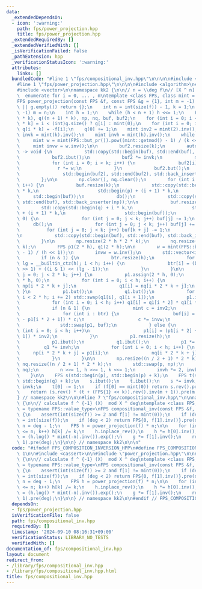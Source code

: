 ```yaml
---
data:
  _extendedDependsOn:
  - icon: ':warning:'
    path: fps/power_projection.hpp
    title: fps/power_projection.hpp
  _extendedRequiredBy: []
  _extendedVerifiedWith: []
  _isVerificationFailed: false
  _pathExtension: hpp
  _verificationStatusIcon: ':warning:'
  attributes:
    links: []
  bundledCode: "#line 1 \"fps/compositional_inv.hpp\"\n\n\n\n#include <cassert>\n\n\
    #line 1 \"fps/power_projection.hpp\"\n\n\n\n#include <algorithm>\n#include <functional>\n\
    #include <vector>\n\nnamespace kk2 {\n\n// n = \\deg f\n// [X ^ n] f(X) ^ i g(X)\
    \  enumerate for i = 0, ... , m\ntemplate <class FPS, class mint = typename FPS::value_type>\n\
    FPS power_projection(const FPS &f, const FPS &g = {1}, int m = -1) {\n    if (f.empty()\
    \ || g.empty()) return {};\n    int n = int(size(f)) - 1, k = 1;\n    if (m ==\
    \ -1) m = n;\n    int h = 1;\n    while (h < n + 1) h <<= 1;\n    FPS p((n + 1)\
    \ * k), q((n + 1) * k), np, nq, buf, buf2;\n    for (int i = 0; i <= n; i++) p[i\
    \ * k] = i < (int)g.size() ? g[i] : mint(0);\n    for (int i = 0; i <= n; i++)\
    \ q[i * k] = -f[i];\n    q[0] += 1;\n    mint inv2 = mint(2).inv();\n    mint\
    \ invk = mint(k).inv();\n    mint invh = mint(h).inv();\n    while (n) {\n   \
    \     mint w = mint(FPS::but_pr()).pow((mint::getmod() - 1) / (k << 1));\n   \
    \     mint invw = w.inv();\n\n        buf2.resize(k);\n        auto db = [&]()\
    \ -> void {\n            std::copy(std::begin(buf), std::end(buf), std::begin(buf2));\n\
    \            buf2.ibut();\n            buf2 *= invk;\n            mint r = 1;\n\
    \            for (int i = 0; i < k; i++) {\n                buf2[i] *= r;\n  \
    \              r *= w;\n            }\n            buf2.but();\n            std::copy(\n\
    \                std::begin(buf2), std::end(buf2), std::back_inserter(buf));\n\
    \        };\n\n        np.clear(), nq.clear();\n        for (int i = 0; i <= n;\
    \ i++) {\n            buf.resize(k);\n            std::copy(std::begin(p) + i\
    \ * k,\n                      std::begin(p) + (i + 1) * k,\n                 \
    \     std::begin(buf));\n            db();\n            std::copy(std::begin(buf),\
    \ std::end(buf), std::back_inserter(np));\n\n            buf.resize(k);\n    \
    \        std::copy(std::begin(q) + i * k,\n                      std::begin(q)\
    \ + (i + 1) * k,\n                      std::begin(buf));\n            if (i ==\
    \ 0) {\n                for (int j = 0; j < k; j++) buf[j] -= 1;\n           \
    \     db();\n                for (int j = 0; j < k; j++) buf[j] += 1;\n      \
    \          for (int j = 0; j < k; j++) buf[k + j] -= 1;\n            } else db();\n\
    \n            std::copy(std::begin(buf), std::end(buf), std::back_inserter(nq));\n\
    \        }\n\n        np.resize(2 * h * 2 * k);\n        nq.resize(2 * h * 2 *\
    \ k);\n        FPS p1(2 * h), q1(2 * h);\n\n        w = mint(FPS::but_pr()).pow((mint::getmod()\
    \ - 1) / (h << 1));\n        invw = w.inv();\n        std::vector<int> btr;\n\
    \        if (n & 1) {\n            btr.resize(h);\n            for (int i = 0,\
    \ lg = __builtin_ctz(h); i < h; i++) {\n                btr[i] = (btr[i >> 1]\
    \ >> 1) + ((i & 1) << (lg - 1));\n            }\n        }\n\n        for (int\
    \ j = 0; j < 2 * k; j++) {\n            p1.assign(2 * h, 0);\n            q1.assign(2\
    \ * h, 0);\n            for (int i = 0; i < h; i++) {\n                p1[i] =\
    \ np[i * 2 * k + j];\n                q1[i] = nq[i * 2 * k + j];\n           \
    \ }\n            p1.but();\n            q1.but();\n            for (int i = 0;\
    \ i < 2 * h; i += 2) std::swap(q1[i], q1[i + 1]);\n            p1.inplace_dot(q1);\n\
    \            for (int i = 0; i < h; i++) q1[i] = q1[i * 2] * q1[i * 2 + 1];\n\
    \            if (n & 1) {\n                mint c = inv2;\n                buf.resize(h);\n\
    \                for (int i : btr) {\n                    buf[i] = (p1[i * 2]\
    \ - p1[i * 2 + 1]) * c;\n                    c *= invw;\n                }\n \
    \               std::swap(p1, buf);\n            } else {\n                for\
    \ (int i = 0; i < h; i++)\n                    p1[i] = (p1[i * 2] + p1[i * 2 +\
    \ 1]) * inv2;\n            }\n            p1.resize(h);\n            q1.resize(h);\n\
    \            p1.ibut();\n            q1.ibut();\n            p1 *= invh;\n   \
    \         q1 *= invh;\n            for (int i = 0; i < h; i++) {\n           \
    \     np[i * 2 * k + j] = p1[i];\n                nq[i * 2 * k + j] = q1[i];\n\
    \            }\n        }\n\n        np.resize((n / 2 + 1) * 2 * k);\n       \
    \ nq.resize((n / 2 + 1) * 2 * k);\n        std::swap(p, np);\n        std::swap(q,\
    \ nq);\n        n >>= 1, h >>= 1, k <<= 1;\n        invh *= 2, invk *= inv2;\n\
    \    }\n\n    FPS s(std::begin(p), std::begin(p) + k);\n    FPS t(std::begin(q),\
    \ std::begin(q) + k);\n    s.ibut();\n    t.ibut();\n    s *= invk;\n    t *=\
    \ invk;\n    t[0] -= 1;\n    if (f[0] == mint(0)) return s.rev().pre(m + 1);\n\
    \    return (s.rev() * (t + (FPS{1} << k)).rev().inv(m + 1)).pre(m + 1);\n}\n\n\
    } // namespace kk2\n\n\n#line 7 \"fps/compositional_inv.hpp\"\n\nnamespace kk2\
    \ {\n\n// calculate f ^ {-1} (X)  mod X ^ deg\ntemplate <class FPS, class mint\
    \ = typename FPS::value_type>\nFPS compositional_inv(const FPS &f, int deg = -1)\
    \ {\n    assert(int(size(f)) >= 2 and f[1] != mint(0));\n    if (deg == -1) deg\
    \ = int(size(f));\n    if (deg < 2) return FPS{0, f[1].inv()}.pre(deg);\n    int\
    \ n = deg - 1;\n    FPS h = power_projection(f) * n;\n\n    for (int k = 1; k\
    \ <= n; k++) h[k] /= k;\n    h.inplace_rev();\n    h *= h[0].inv();\n    FPS g\
    \ = (h.log() * mint(-n).inv()).exp();\n    g *= f[1].inv();\n    return (g <<\
    \ 1).pre(deg);\n}\n\n} // namespace kk2\n\n\n"
  code: "#ifndef FPS_COMPOSITION_INVERSION_HPP\n#define FPS_COMPOSITION_INVERSION_HPP\
    \ 1\n\n#include <cassert>\n\n#include \"power_projection.hpp\"\n\nnamespace kk2\
    \ {\n\n// calculate f ^ {-1} (X)  mod X ^ deg\ntemplate <class FPS, class mint\
    \ = typename FPS::value_type>\nFPS compositional_inv(const FPS &f, int deg = -1)\
    \ {\n    assert(int(size(f)) >= 2 and f[1] != mint(0));\n    if (deg == -1) deg\
    \ = int(size(f));\n    if (deg < 2) return FPS{0, f[1].inv()}.pre(deg);\n    int\
    \ n = deg - 1;\n    FPS h = power_projection(f) * n;\n\n    for (int k = 1; k\
    \ <= n; k++) h[k] /= k;\n    h.inplace_rev();\n    h *= h[0].inv();\n    FPS g\
    \ = (h.log() * mint(-n).inv()).exp();\n    g *= f[1].inv();\n    return (g <<\
    \ 1).pre(deg);\n}\n\n} // namespace kk2\n\n#endif // FPS_COMPOSITION_INVERSION_HPP\n"
  dependsOn:
  - fps/power_projection.hpp
  isVerificationFile: false
  path: fps/compositional_inv.hpp
  requiredBy: []
  timestamp: '2024-09-10 08:16:31+09:00'
  verificationStatus: LIBRARY_NO_TESTS
  verifiedWith: []
documentation_of: fps/compositional_inv.hpp
layout: document
redirect_from:
- /library/fps/compositional_inv.hpp
- /library/fps/compositional_inv.hpp.html
title: fps/compositional_inv.hpp
---
```

